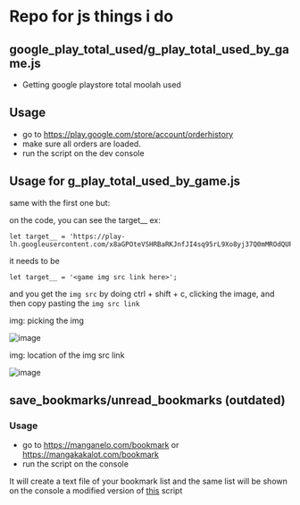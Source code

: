 # Repo for js things i do

## google_play_total_used/g_play_total_used_by_game.js
- Getting google playstore total moolah used

## Usage
 
- go to https://play.google.com/store/account/orderhistory
- make sure all orders are loaded.
- run the script on the dev console

## Usage for g_play_total_used_by_game.js
same with the first one but:

on the code, you can see the target__
ex:

```
let target__ = 'https://play-lh.googleusercontent.com/x8aGPOteVSHRBaRKJnfJI4sq95rL9Xo8yj37Q0mMROdQUPPvz9Y63QiEXehhbfFS6T3y=s50';
```
it needs to be 
```
let target__ = '<game img src link here>';
```
and you get the `img src` by doing ctrl + shift + c, clicking the image, and then copy pasting the `img src link`

img: picking the img

![image](https://github.com/dayn-01/random-js-console-thing-repo/assets/34685779/d325de76-e6c1-4cff-b0a3-26ddf986cbaf)

img: location of the img src link

![image](https://github.com/dayn-01/random-js-console-thing-repo/assets/34685779/b7d1550d-f724-4d6f-90bd-e1dfb0f38ca7)


## save_bookmarks/unread_bookmarks (outdated)

### Usage

- go to https://manganelo.com/bookmark or https://mangakakalot.com/bookmark
- run the script on the console

It will create a text file of your bookmark list and the same list will be shown on the console
a modified version of [this](https://greasyfork.org/en/scripts/390432-mananelo-mangakakalot-bookmarks-export/code) script 

